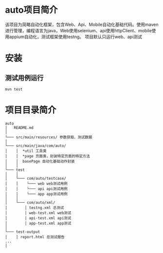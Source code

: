 # auto项目简介
  该项目为简略自动化框架，包含Web、Api、Mobile自动化基础代码。使用maven进行管理，编程语言为java，Web使用selenium、api使用httpClient、mobile使用appium自动化，测试框架使用testng。
  项目默认只运行web、api测试
# 安装
## 测试用例运行
```
mvn test
```
# 项目目录简介
```
auto
│   README.md   
│
└─── src/main/resources/ 参数获取、测试数据  
│
└─── src/main/java/com/auto/
│    │  *util 工具类
│    │  *page 页面类，封装特定页面的特定方法
│    │  basePage 自动化基础动作封装
│    │  
└─── test
│    │  
│    └─── com/auto/testcase/
│    │    └─── web web测试用例
│    │    └─── api api测试用例
│    │    └─── app app测试用例
│    │   
│    └─── com/auto/xml/
│        │ testng.xml 总测试
│        │ web-test.xml web测试
│        │ api-test.xml api测试
│        │ app-test.xml app测试
│
└─── test-output
│    │ report.html 总测试报告
...
│   

```
